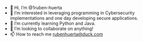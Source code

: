- 👋 Hi, I’m @1ruben-huerta
- 👀 I’m interested in leveraging programming in Cybersecurity implementations and one day developing secure applications.
- 🌱 I’m currently learning Python and Java.
- 💞️ I’m looking to collaborate on anything!
- 📫 How to reach me rubenhuerta@duck.com

